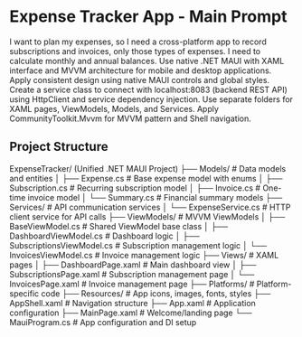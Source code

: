 # Expense Tracker App - Main Prompt

I want to plan my expenses, so I need a cross-platform app to record subscriptions and invoices, only those types of expenses. I need to calculate monthly and annual balances. Use native .NET MAUI with XAML interface and MVVM architecture for mobile and desktop applications. Apply consistent design using native MAUI controls and global styles. Create a service class to connect with localhost:8083 (backend REST API) using HttpClient and service dependency injection. Use separate folders for XAML pages, ViewModels, Models, and Services. Apply CommunityToolkit.Mvvm for MVVM pattern and Shell navigation.

## Project Structure

ExpenseTracker/ (Unified .NET MAUI Project)
├── Models/                          # Data models and entities
│   ├── Expense.cs                  # Base expense model with enums
│   ├── Subscription.cs             # Recurring subscription model
│   ├── Invoice.cs                  # One-time invoice model
│   └── Summary.cs                  # Financial summary models
├── Services/                        # API communication services
│   └── ExpenseService.cs           # HTTP client service for API calls
├── ViewModels/                      # MVVM ViewModels
│   ├── BaseViewModel.cs            # Shared ViewModel base class
│   ├── DashboardViewModel.cs       # Dashboard logic
│   ├── SubscriptionsViewModel.cs   # Subscription management logic
│   └── InvoicesViewModel.cs        # Invoice management logic
├── Views/                           # XAML pages
│   ├── DashboardPage.xaml          # Main dashboard view
│   ├── SubscriptionsPage.xaml      # Subscription management page
│   └── InvoicesPage.xaml           # Invoice management page
├── Platforms/                       # Platform-specific code
├── Resources/                       # App icons, images, fonts, styles
├── AppShell.xaml                   # Navigation structure
├── App.xaml                        # Application configuration
├── MainPage.xaml                   # Welcome/landing page
└── MauiProgram.cs                  # App configuration and DI setup
